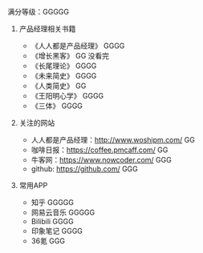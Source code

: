 <!--
 * @Author: Anxjing.AI
 * @Date: 2020-07-28 20:12:41
 * @LastEditTime: 2020-07-28 20:43:27
 * @LastEditors: Anajing.AI
 * @Description: 
 * @FilePath: \Anxjing.AI\JingNotebook\Anself\阅读.md
 * @THIS FILE IS PART OF Anxjing.AI PROJECT
--> 

满分等级：GGGGG

1. 产品经理相关书籍
    - 《人人都是产品经理》      GGGG
    - 《增长黑客》      GG      没看完
    - 《长尾理论》      GGGG
    - 《未来简史》      GGGG
    - 《人类简史》      GG
    - 《王阳明心学》    GGGG
    - 《三体》    GGGG
2. 关注的网站
    - 人人都是产品经理：http://www.woshipm.com/     GG
    - 咖啡日报：https://coffee.pmcaff.com/      GG
    - 牛客网：https://www.nowcoder.com/     GGG
    - github: https://github.com/       GGG

3. 常用APP
    - 知乎      GGGGG
    - 网易云音乐        GGGGG
    - Bilibili      GGGG
    - 印象笔记       GGGG
    - 36氪      GGG